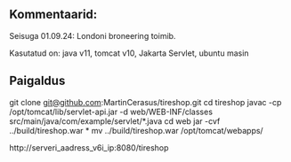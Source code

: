## Kommentaarid:
Seisuga 01.09.24: Londoni broneering toimib.

Kasutatud on: java v11, tomcat v10, Jakarta Servlet, ubuntu masin

## Paigaldus
git clone git@github.com:MartinCerasus/tireshop.git
cd tireshop
javac -cp /opt/tomcat/lib/servlet-api.jar -d web/WEB-INF/classes src/main/java/com/example/servlet/*.java
cd web
jar -cvf ../build/tireshop.war *
mv ../build/tireshop.war /opt/tomcat/webapps/

http://serveri_aadress_v6i_ip:8080/tireshop

